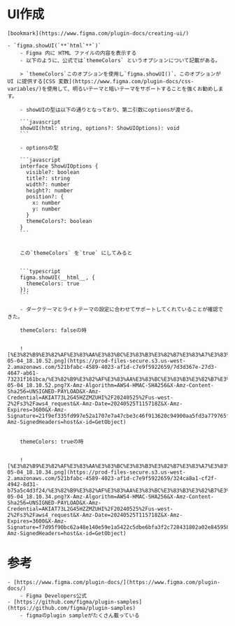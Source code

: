 
# UI作成


	[bookmark](https://www.figma.com/plugin-docs/creating-ui/)

	- `figma.showUI(`**`html`**`)`
		- Figma 内に HTML ファイルの内容を表示する
		- 以下のように、公式では`themeColors` というオプションについて記載がある。

		> `themeColors`このオプションを使用し`figma.showUI()`、このオプションが UI に提供する[CSS 変数](https://www.figma.com/plugin-docs/css-variables/)を使用して、明るいテーマと暗いテーマをサポートすることを強くお勧めします。

		- showUIの型は以下の通りとなっており、第二引数にoptionsが渡せる。

		```javascript
		showUI(html: string, options?: ShowUIOptions): void
		```

		- optionsの型

		```javascript
		interface ShowUIOptions {
		  visible?: boolean
		  title?: string
		  width?: number
		  height?: number
		  position?: {
		    x: number
		    y: number
		  }
		  themeColors?: boolean
		}
		```


		この`themeColors` を`true` にしてみると


		```typescript
		figma.showUI(__html__, {
		  themeColors: true
		});
		```

		- ダークテーマとライトテーマの設定に合わせてサポートしてくれていることが確認できた。

		themeColors: falseの時


		![%E3%82%B9%E3%82%AF%E3%83%AA%E3%83%BC%E3%83%B3%E3%82%B7%E3%83%A7%E3%83%83%E3%83%88_2024-05-04_18.10.52.png](https://prod-files-secure.s3.us-west-2.amazonaws.com/521bfabc-4589-4023-af1d-c7e9f5922659/7d3d367e-27d3-4647-ab61-73231f161bca/%E3%82%B9%E3%82%AF%E3%83%AA%E3%83%BC%E3%83%B3%E3%82%B7%E3%83%A7%E3%83%83%E3%83%88_2024-05-04_18.10.52.png?X-Amz-Algorithm=AWS4-HMAC-SHA256&X-Amz-Content-Sha256=UNSIGNED-PAYLOAD&X-Amz-Credential=AKIAT73L2G45HZZMZUHI%2F20240525%2Fus-west-2%2Fs3%2Faws4_request&X-Amz-Date=20240525T115718Z&X-Amz-Expires=3600&X-Amz-Signature=21f9ef335fd997e52a1707e7a47cbe3c46f913620c94900aa5fd3a779765f7d6&X-Amz-SignedHeaders=host&x-id=GetObject)


		themeColors: trueの時


		![%E3%82%B9%E3%82%AF%E3%83%AA%E3%83%BC%E3%83%B3%E3%82%B7%E3%83%A7%E3%83%83%E3%83%88_2024-05-04_18.10.34.png](https://prod-files-secure.s3.us-west-2.amazonaws.com/521bfabc-4589-4023-af1d-c7e9f5922659/324ca8a1-cf2f-4942-8d31-b75a5c4d3f24/%E3%82%B9%E3%82%AF%E3%83%AA%E3%83%BC%E3%83%B3%E3%82%B7%E3%83%A7%E3%83%83%E3%83%88_2024-05-04_18.10.34.png?X-Amz-Algorithm=AWS4-HMAC-SHA256&X-Amz-Content-Sha256=UNSIGNED-PAYLOAD&X-Amz-Credential=AKIAT73L2G45HZZMZUHI%2F20240525%2Fus-west-2%2Fs3%2Faws4_request&X-Amz-Date=20240525T115718Z&X-Amz-Expires=3600&X-Amz-Signature=f7d95f90bc62a48e140e59e1a5422c5dbe6bfa3f2c728431802a02e84595808d&X-Amz-SignedHeaders=host&x-id=GetObject)


# 参考

	- [https://www.figma.com/plugin-docs/](https://www.figma.com/plugin-docs/)
		- Figma Developers公式
	- [https://github.com/figma/plugin-samples](https://github.com/figma/plugin-samples)
		- figmaのplugin sampleがたくさん載っている
